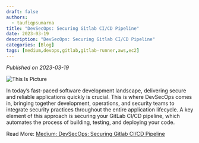 ```yaml
---
draft: false
authors: 
  - taufiqpsumarna
title: "DevSecOps: Securing Gitlab CI/CD Pipeline"
date: 2023-03-19
description: "DevSecOps: Securing Gitlab CI/CD Pipeline"
categories: [Blog]
tags: [medium,devops,gitlab,gitlab-runner,aws,ec2]
---
```


*Published on 2023-03-19*

![This Is Picture](/blog/assets/images/devsecops-cicd.jpg)

In today’s fast-paced software development landscape, delivering secure and reliable applications quickly is crucial. This is where DevSecOps comes in, bringing together development, operations, and security teams to integrate security practices throughout the entire application lifecycle. A key element of this approach is securing your GitLab CI/CD pipeline, which automates the process of building, testing, and deploying your code.

Read More:
[Medium: DevSecOps: Securing Gitlab CI/CD Pipeline](https://medium.com/@taufiqpsumarna/devsecops-securing-gitlab-ci-cd-pipeline-7f4d38d70dd3)